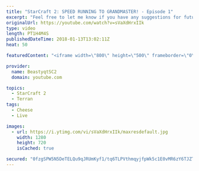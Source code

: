 ```yaml
---
title: "StarCraft 2: SPEED RUNNING TO GRANDMASTER! - Episode 1"
excerpt: "Feel free to let me know if you have any suggestions for future videos. I hope you guys enjoy this one!  Check out my stream on twitch if you enjoy my YouTube content. I stream about 5/7 days a week - stream start time is around 9 PM CET. Link to my stream is down below.  JOIN MY DISCORD CHANNEL @ https://discord.gg/aJMGAEn"
originalUrl: https://youtube.com/watch?v=sVaXdHrxIIk
type: video
length: PT1H4M4S
publishedDateTime: 2018-01-13T13:02:11Z
heat: 50

featuredContent: "<iframe width=\"800\" height=\"500\" frameborder=\"0\" src=\"https://www.youtube.com/embed/sVaXdHrxIIk\" allow=\"accelerometer; autoplay; encrypted-media; gyroscope; picture-in-picture\" allowfullscreen></iframe>"

provider:
  name: BeastyqtSC2
  domain: youtube.com

topics:
  - StarCraft 2
  - Terran
tags:
  - Cheese
  - Live

images:
  - url: https://i.ytimg.com/vi/sVaXdHrxIIk/maxresdefault.jpg
    width: 1280
    height: 720
    isCached: true

secured: "0fzgSPW5N5DeTELQu9qJRUmKyf1/tq6TLPVthmqyjfpWk5c1E0vMR6zY6TJZTECKJHl6wGlmZZcFu+JGAugqe301/h/ipiFHc+KdQAtl7tX5N6cEnby2ykWwKpht5XsuCnqrkL4PnU4KuT6hKt0oseFCvzr3HGMs0fJ2bouYx1GAVJTJqlKaJdpD0FKJyCLyX5OAxDxnFMiKf01/UDEcF3YkJZ/W5g3Gr7eMFzKW+Qpvm3P1Q73ijKU7ioQAcfLbDJJYZoLEJqfs+KZKSEVoLn3IQPB646NSg7JUheBiOFhOF7IT5jjqQvDdRTWXWFaUygzWRhbUuxsZl2r9HIrkLlSfFH5NEF9j4o+3/qBO30w8JcsmsVE7NwLglGCTzRNAkROoIH+9/ACMnMCy5HDutDwrRRAL8KvMRkSeTo69ASg=;tZWV5M/LJ2lcIenjnjBnFQ=="
---
```


